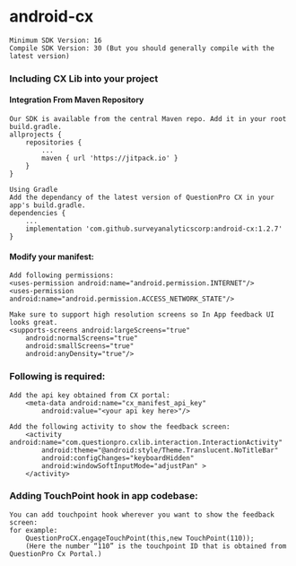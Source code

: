 # android-cx
	Minimum SDK Version: 16
	Compile SDK Version: 30 (But you should generally compile with the latest version)

### Including CX Lib into your project

#### Integration From Maven Repository
	Our SDK is available from the central Maven repo. Add it in your root build.gradle.
	allprojects {
		repositories {
			...
			maven { url 'https://jitpack.io' }
		}
	}

	Using Gradle
	Add the dependancy of the latest version of QuestionPro CX in your app's build.gradle. 
	dependencies {
		...
		implementation 'com.github.surveyanalyticscorp:android-cx:1.2.7'
	}


#### Modify your manifest: 

	Add following permissions:
  	<uses-permission android:name="android.permission.INTERNET"/>
  	<uses-permission android:name="android.permission.ACCESS_NETWORK_STATE"/>

	Make sure to support high resolution screens so In App feedback UI looks great. 
  	<supports-screens android:largeScreens="true" 
  		android:normalScreens="true"
  		android:smallScreens="true"
		android:anyDensity="true"/>

### Following is required:
	Add the api key obtained from CX portal:
		<meta-data android:name="cx_manifest_api_key"
   			android:value="<your api key here>"/>

	Add the following activity to show the feedback screen:
		<activity android:name="com.questionpro.cxlib.interaction.InteractionActivity"
  	 		android:theme="@android:style/Theme.Translucent.NoTitleBar"
  	 		android:configChanges="keyboardHidden"
   			android:windowSoftInputMode="adjustPan" >
		</activity>

### Adding TouchPoint hook in app codebase:
	You can add touchpoint hook wherever you want to show the feedback screen:
	for example:
		QuestionProCX.engageTouchPoint(this,new TouchPoint(110));
		(Here the number “110” is the touchpoint ID that is obtained from QuestionPro Cx Portal.)



